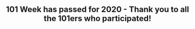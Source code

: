 <!-- ---
layout: page
title: 101 Week
permalink: /101-week/
ref: 101-week
lang: en
--- -->

## <center> 101 Week has passed for 2020 - Thank you to all the 101ers who participated!</center>